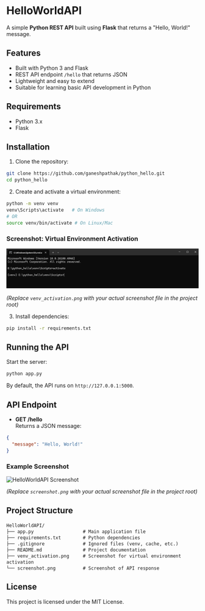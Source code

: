 # HelloWorldAPI

A simple **Python REST API** built using **Flask** that returns a "Hello, World!" message.

## Features

- Built with Python 3 and Flask
- REST API endpoint `/hello` that returns JSON
- Lightweight and easy to extend
- Suitable for learning basic API development in Python

## Requirements

- Python 3.x
- Flask

## Installation

1. Clone the repository:

```bash
git clone https://github.com/ganeshpathak/python_hello.git
cd python_hello
```

2. Create and activate a virtual environment:

```bash
python -m venv venv
venv\Scripts\activate   # On Windows
# OR
source venv/bin/activate # On Linux/Mac
```

### Screenshot: Virtual Environment Activation

![Virtual Environment Activation](venv_activation.png)

*(Replace `venv_activation.png` with your actual screenshot file in the project root)*

3. Install dependencies:

```bash
pip install -r requirements.txt
```

## Running the API

Start the server:

```bash
python app.py
```

By default, the API runs on `http://127.0.0.1:5000`.

## API Endpoint

- **GET /hello**  
  Returns a JSON message:

```json
{
  "message": "Hello, World!"
}
```

### Example Screenshot

![HelloWorldAPI Screenshot](screenshot.png)

*(Replace `screenshot.png` with your actual screenshot file in the project root)*

## Project Structure

```
HelloWorldAPI/
├── app.py                  # Main application file
├── requirements.txt        # Python dependencies
├── .gitignore              # Ignored files (venv, cache, etc.)
├── README.md               # Project documentation
├── venv_activation.png     # Screenshot for virtual environment activation
└── screenshot.png          # Screenshot of API response
```

## License

This project is licensed under the MIT License.

